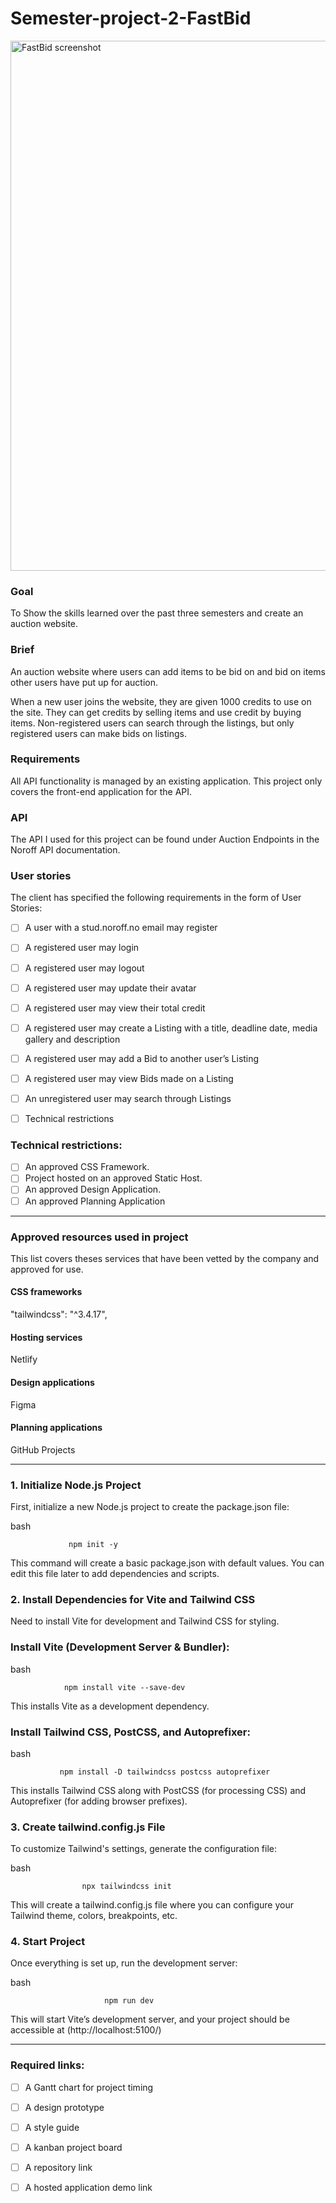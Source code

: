 # Semester-project-2-FastBid



<img width="848" alt="FastBid screenshot" src="https://github.com/user-attachments/assets/d75aa139-8a20-4f49-828c-f90c279b8316" />







### Goal
To Show the skills learned over the past three semesters and create an auction website.


### Brief
An auction website where users can add items to be bid on and bid on items other users have put up for auction.

When a new user joins the website, they are given 1000 credits to use on the site. They can get credits by selling items and use credit by buying items. Non-registered users can search through the listings, but only registered users can make bids on listings.


### Requirements
All API functionality is managed by an existing application. This project only covers the front-end application for the API.


### API
The API I used for this project can be found under Auction Endpoints in the Noroff API documentation.


### User stories

The client has specified the following requirements in the form of User Stories:

- [ ] A user with a stud.noroff.no email may register
- [ ] A registered user may login
- [ ] A registered user may logout
- [ ] A registered user may update their avatar
- [ ] A registered user may view their total credit
- [ ] A registered user may create a Listing with a title, deadline date, media gallery and description
- [ ] A registered user may add a Bid to another user’s Listing
- [ ] A registered user may view Bids made on a Listing
- [ ] An unregistered user may search through Listings
- [ ] Technical restrictions

      
### Technical restrictions:

- [ ] An approved CSS Framework.
- [ ] Project hosted on an approved Static Host.
- [ ] An approved Design Application.
- [ ] An approved Planning Application
--------------------


### Approved resources used in project
This list covers theses services that have been vetted by the company and approved for use.


#### CSS frameworks

"tailwindcss": "^3.4.17",

#### Hosting services

Netlify

#### Design applications

Figma

#### Planning applications

GitHub Projects

-------------


### 1. Initialize Node.js Project
First, initialize a new Node.js project to create the package.json file:

bash

                 npm init -y

This command will create a basic package.json with default values. You can edit this file later to add dependencies and scripts.

### 2. Install Dependencies for Vite and Tailwind CSS
Need to install Vite for development and Tailwind CSS for styling.

### Install Vite (Development Server & Bundler):

bash

                npm install vite --save-dev

This installs Vite as a development dependency.

### Install Tailwind CSS, PostCSS, and Autoprefixer:

bash


               npm install -D tailwindcss postcss autoprefixer

This installs Tailwind CSS along with PostCSS (for processing CSS) and Autoprefixer (for adding browser prefixes).

### 3. Create tailwind.config.js File
To customize Tailwind's settings, generate the configuration file:

bash

                    npx tailwindcss init

This will create a tailwind.config.js file where you can configure your Tailwind theme, colors, breakpoints, etc.


### 4. Start Project
Once everything is set up, run the development server:

bash

                         npm run dev

This will start Vite’s development server, and your project should be accessible at (http://localhost:5100/)



---------------------------

 ### Required links:

- [ ] A Gantt chart for project timing
- [ ] A design prototype
- [ ] A style guide
- [ ] A kanban project board
- [ ] A repository link
- [ ] A hosted application demo link

